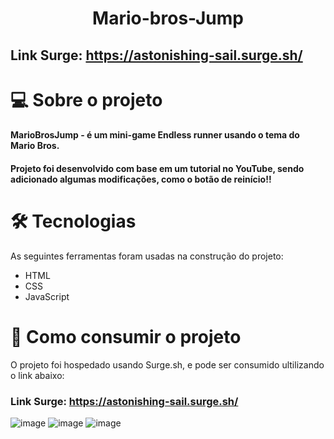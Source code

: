# <h1 align="center"> Mario-bros-Jump </h1>
## Link Surge: https://astonishing-sail.surge.sh/

# 💻 Sobre o projeto
#### MarioBrosJump - é um mini-game Endless runner usando o tema do Mario Bros.
#### Projeto foi desenvolvido com base em um tutorial no YouTube, sendo adicionado algumas modificações, como o botão de reinício!!

# 🛠 Tecnologias
As seguintes ferramentas foram usadas na construção do projeto:

- HTML
- CSS
- JavaScript

# 🚀 Como consumir o projeto

O projeto foi hospedado usando Surge.sh, e pode ser consumido ultilizando o link abaixo:

### Link Surge: https://astonishing-sail.surge.sh/



![image](https://user-images.githubusercontent.com/91287071/174610613-7ebab296-2397-4f73-a90d-e1ffd8bd1a89.png)
![image](https://user-images.githubusercontent.com/91287071/174611061-cc1662b4-eaa6-428d-91a0-a9bd40bcd71c.png)
![image](https://user-images.githubusercontent.com/91287071/174610411-4201a6cc-343f-4459-a1ce-9df9311e71d7.png)
